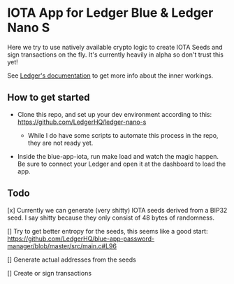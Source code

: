 # IOTA App for Ledger Blue & Ledger Nano S

Here we try to use natively available crypto logic to create IOTA Seeds and sign transactions on the fly. It's currently heavily in alpha so don't trust this yet!

See [Ledger's documentation](http://ledger.readthedocs.io) to get more info about the inner workings.

## How to get started

- Clone this repo, and set up your dev environment according to this: <https://github.com/LedgerHQ/ledger-nano-s>

  - While I do have some scripts to automate this process in the repo, they are not ready yet.

- Inside the blue-app-iota, run make load and watch the magic happen. Be sure to connect your Ledger and open it at the dashboard to load the app.

## Todo

[x] Currently we can generate (very shitty) IOTA seeds derived from a BIP32 seed. I say shitty because they only consist of 48 bytes of randomness.

[] Try to get better entropy for the seeds, this seems like a good start: <https://github.com/LedgerHQ/blue-app-password-manager/blob/master/src/main.c#L96>

[] Generate actual addresses from the seeds

[] Create or sign transactions
